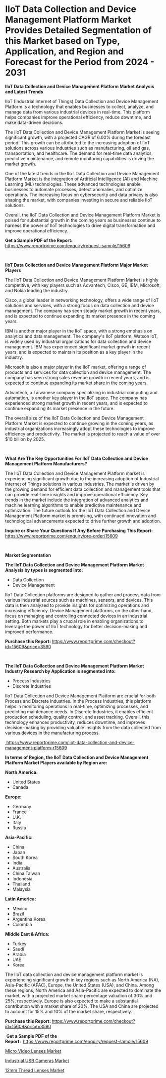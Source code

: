 <p><h1>IIoT Data Collection and Device Management Platform Market Provides Detailed Segmentation of this Market based on Type, Application, and Region and Forecast for the Period from 2024 - 2031</h1></p><p><strong>IIoT Data Collection and Device Management Platform Market Analysis and Latest Trends</strong></p>
<p><p>IIoT (Industrial Internet of Things) Data Collection and Device Management Platform is a technology that enables businesses to collect, analyze, and manage data from various industrial devices in real-time. This platform helps companies improve operational efficiency, reduce downtime, and make data-driven decisions.</p><p>The IIoT Data Collection and Device Management Platform Market is seeing significant growth, with a projected CAGR of 6.00% during the forecast period. This growth can be attributed to the increasing adoption of IIoT solutions across various industries such as manufacturing, oil and gas, transportation, and healthcare. The demand for real-time data analytics, predictive maintenance, and remote monitoring capabilities is driving the market growth.</p><p>One of the latest trends in the IIoT Data Collection and Device Management Platform Market is the integration of Artificial Intelligence (AI) and Machine Learning (ML) technologies. These advanced technologies enable businesses to automate processes, detect anomalies, and optimize operations. The increasing focus on cybersecurity and data privacy is also shaping the market, with companies investing in secure and reliable IIoT solutions.</p><p>Overall, the IIoT Data Collection and Device Management Platform Market is poised for substantial growth in the coming years as businesses continue to harness the power of IIoT technologies to drive digital transformation and improve operational efficiency.</p></p>
<p><strong>Get a Sample PDF of the Report:&nbsp;</strong> <a href="https://www.reportprime.com/enquiry/request-sample/15609">https://www.reportprime.com/enquiry/request-sample/15609</a></p>
<p>&nbsp;</p>
<p><strong>IIoT Data Collection and Device Management Platform Major Market Players</strong></p>
<p><p>The IIoT Data Collection and Device Management Platform Market is highly competitive, with key players such as Advantech, Cisco, GE, IBM, Microsoft, and Nokia leading the industry. </p><p>Cisco, a global leader in networking technology, offers a wide range of IIoT solutions and services, with a strong focus on data collection and device management. The company has seen steady market growth in recent years, and is expected to continue expanding its market presence in the coming years.</p><p>IBM is another major player in the IIoT space, with a strong emphasis on analytics and data management. The company's IIoT platform, Watson IoT, is widely used by industrial organizations for data collection and device management. IBM has experienced significant market growth in recent years, and is expected to maintain its position as a key player in the industry.</p><p>Microsoft is also a major player in the IIoT market, offering a range of products and services for data collection and device management. The company has seen strong sales revenue growth in recent years, and is expected to continue expanding its market share in the coming years.</p><p>Advantech, a Taiwanese company specializing in industrial computing and automation, is another key player in the IIoT space. The company has experienced strong market growth in recent years, and is expected to continue expanding its market presence in the future.</p><p>The overall size of the IIoT Data Collection and Device Management Platform Market is expected to continue growing in the coming years, as industrial organizations increasingly adopt these technologies to improve efficiency and productivity. The market is projected to reach a value of over $10 billion by 2025.</p></p>
<p>&nbsp;</p>
<p><strong>What Are The Key Opportunities For IIoT Data Collection and Device Management Platform Manufacturers?</strong></p>
<p><p>The IIoT Data Collection and Device Management Platform market is experiencing significant growth due to the increasing adoption of Industrial Internet of Things solutions in various industries. The market is driven by the growing demand for efficient data collection and management tools that can provide real-time insights and improve operational efficiency. Key trends in the market include the integration of advanced analytics and machine learning algorithms to enable predictive maintenance and optimization. The future outlook for the IIoT Data Collection and Device Management Platform market is promising, with continued innovation and technological advancements expected to drive further growth and adoption.</p></p>
<p><strong>Inquire or Share Your Questions If Any Before Purchasing This Report:</strong> <a href="https://www.reportprime.com/enquiry/pre-order/15609">https://www.reportprime.com/enquiry/pre-order/15609</a></p>
<p>&nbsp;</p>
<p><strong>Market Segmentation</strong></p>
<p><strong>The IIoT Data Collection and Device Management Platform Market Analysis by types is segmented into:</strong></p>
<p><ul><li>Data Collection</li><li>Device Management</li></ul></p>
<p><p>IIoT Data Collection platforms are designed to gather and process data from various industrial sources such as machines, sensors, and devices. This data is then analyzed to provide insights for optimizing operations and increasing efficiency. Device Management platforms, on the other hand, focus on managing and controlling connected devices in an industrial setting. Both markets play a crucial role in enabling organizations to leverage the power of IIoT technology for better decision-making and improved performance.</p></p>
<p><strong>Purchase this Report:&nbsp;</strong><a href="https://www.reportprime.com/checkout?id=15609&price=3590">https://www.reportprime.com/checkout?id=15609&price=3590</a></p>
<p>&nbsp;</p>
<p><strong>The IIoT Data Collection and Device Management Platform Market Industry Research by Application is segmented into:</strong></p>
<p><ul><li>Process Industries</li><li>Discrete Industries</li></ul></p>
<p><p>IIoT Data Collection and Device Management Platform are crucial for both Process and Discrete Industries. In the Process Industries, this platform helps in monitoring operations in real-time, optimizing processes, and predicting maintenance needs. In Discrete Industries, it enables efficient production scheduling, quality control, and asset tracking. Overall, this technology enhances productivity, reduces downtime, and improves decision-making by providing valuable insights from the data collected from various devices in the manufacturing process.</p></p>
<p><a href="https://www.reportprime.com/iiot-data-collection-and-device-management-platform-r15609">&nbsp;https://www.reportprime.com/iiot-data-collection-and-device-management-platform-r15609</a></p>
<p><strong>In terms of Region, the IIoT Data Collection and Device Management Platform Market Players available by Region are:</strong></p>
<p>
    <p> <strong> North America: </strong>
        <ul>
            <li>United States</li>
            <li>Canada</li>
        </ul>
        </p> 
    <p> <strong> Europe: </strong>
        <ul>
            <li>Germany</li>
            <li>France</li>
            <li>U.K.</li>
            <li>Italy</li>
            <li>Russia</li>
        </ul>
        </p> 
    <p> <strong> Asia-Pacific: </strong>
        <ul>
            <li>China</li>
            <li>Japan</li>
            <li>South Korea</li>
            <li>India</li>
            <li>Australia</li>
            <li>China Taiwan</li>
            <li>Indonesia</li>
            <li>Thailand</li>
            <li>Malaysia</li>
        </ul>
        </p> 
    <p> <strong> Latin America: </strong>
        <ul>
            <li>Mexico</li>
            <li>Brazil</li>
            <li>Argentina Korea</li>
            <li>Colombia</li>
        </ul>
        </p> 
    <p> <strong> Middle East & Africa: </strong>
        <ul>
            <li>Turkey</li>
            <li>Saudi</li>
            <li>Arabia</li>
            <li>UAE</li>
            <li>Korea</li>
        </ul>
    </p>
    </p>
<p><p>The IIoT data collection and device management platform market is experiencing significant growth in key regions such as North America (NA), Asia-Pacific (APAC), Europe, the United States (USA), and China. Among these regions, North America and Asia-Pacific are expected to dominate the market, with a projected market share percentage valuation of 30% and 25%, respectively. Europe is also expected to make a substantial contribution with a market share of 20%. The USA and China are projected to account for 15% and 10% of the market share, respectively.</p></p>
<p><strong>Purchase this Report: </strong><a href="https://www.reportprime.com/checkout?id=15609&price=3590">https://www.reportprime.com/checkout?id=15609&price=3590</a></p>
<p>&nbsp;<strong>Get a Sample PDF of the Report:&nbsp;&nbsp;</strong><a href="https://www.reportprime.com/enquiry/request-sample/15609">https://www.reportprime.com/enquiry/request-sample/15609</a></p>
<p><strong></strong></p>
<p><p><a href="https://frill-swim-3cd.notion.site/Micro-Video-Lenses-Market-Report-Reveals-the-Latest-Trends-And-Growth-Opportunities-of-this-Market-8e2593c5abb5400abe3aaf4498587c66">Micro Video Lenses Market</a></p><p><a href="https://cautious-neon-760.notion.site/Industrial-USB-Cameras-Market-Share-Evolution-and-Market-Growth-Trends-2024-2031-249bc5c1a9a34a73bc3d011cef74fe16">Industrial USB Cameras Market</a></p><p><a href="https://gentle-editor-9db.notion.site/12mm-Thread-Lenses-Market-Size-and-Market-Trends-Complete-Industry-Overview-2024-to-2031-ae5281c6f70e42caadb81da6e48b0ab0">12mm Thread Lenses Market</a></p></p>